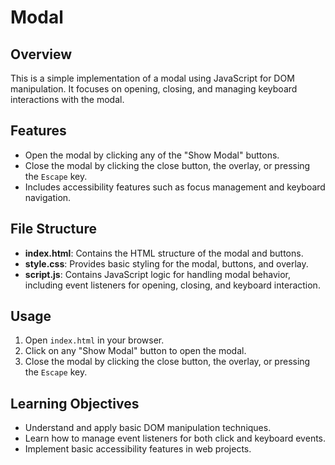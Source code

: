 # Modal

## Overview

This is a simple implementation of a modal using JavaScript for DOM manipulation. It focuses on opening, closing, and managing keyboard interactions with the modal.

## Features

- Open the modal by clicking any of the "Show Modal" buttons.
- Close the modal by clicking the close button, the overlay, or pressing the `Escape` key.
- Includes accessibility features such as focus management and keyboard navigation.

## File Structure

- **index.html**: Contains the HTML structure of the modal and buttons.
- **style.css**: Provides basic styling for the modal, buttons, and overlay.
- **script.js**: Contains JavaScript logic for handling modal behavior, including event listeners for opening, closing, and keyboard interaction.

## Usage

1. Open `index.html` in your browser.
2. Click on any "Show Modal" button to open the modal.
3. Close the modal by clicking the close button, the overlay, or pressing the `Escape` key.

## Learning Objectives

- Understand and apply basic DOM manipulation techniques.
- Learn how to manage event listeners for both click and keyboard events.
- Implement basic accessibility features in web projects.
